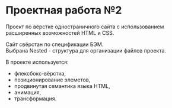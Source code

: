 # Проектная работа №2
Проект по вёрстке одностраничного сайта с использованием расширенных возможностей HTML и CSS.  

Сайт свёрстан по спецификации БЭМ.  
Выбрана Nested - структура для организации файлов проекта.  
  
  В проекте используется:
* флексбокс-вёрстка, 
* позиционирование элеметов, 
* продвинутая семантика языка HTML,
* анимация,
* трансформация.